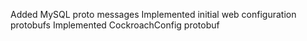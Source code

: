 Added MySQL proto messages
Implemented initial web configuration protobufs
Implemented CockroachConfig protobuf